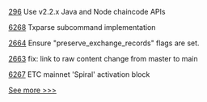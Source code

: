 
[296](https://github.com/hyperledger/fabric-sdk-java/pull/296) Use v2.2.x Java and Node chaincode APIs

[6268](https://github.com/hyperledger/besu/pull/6268) Txparse subcommand implementation

[2664](https://github.com/hyperledger/aries-cloudagent-python/pull/2664) Ensure "preserve_exchange_records" flags are set.

[2663](https://github.com/hyperledger/aries-cloudagent-python/pull/2663) fix: link to raw content change from master to main

[6267](https://github.com/hyperledger/besu/pull/6267) ETC mainnet 'Spiral' activation block


[See more >>>](https://start-here.hyperledger.org/pull-requests)
